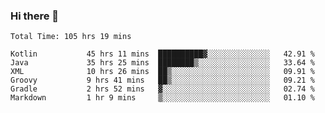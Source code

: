 ### Hi there 👋

<!--START_SECTION:waka-->

```text
Total Time: 105 hrs 19 mins

Kotlin           45 hrs 11 mins  ██████████▓░░░░░░░░░░░░░░   42.91 %
Java             35 hrs 25 mins  ████████▒░░░░░░░░░░░░░░░░   33.64 %
XML              10 hrs 26 mins  ██▒░░░░░░░░░░░░░░░░░░░░░░   09.91 %
Groovy           9 hrs 41 mins   ██▒░░░░░░░░░░░░░░░░░░░░░░   09.21 %
Gradle           2 hrs 52 mins   ▓░░░░░░░░░░░░░░░░░░░░░░░░   02.74 %
Markdown         1 hr 9 mins     ▒░░░░░░░░░░░░░░░░░░░░░░░░   01.10 %
```

<!--END_SECTION:waka-->

<!--
**AndroidLion48/AndroidLion48** is a ✨ _special_ ✨ repository because its `README.md` (this file) appears on your GitHub profile.

Here are some ideas to get you started:

- 🔭 I’m currently working on becoming a full time professional software developer for Android Mobile Applications
- 🌱 I’m currently learning Kotlin, Jetpack Compose, and Android Studio.
- 👯 I’m looking to collaborate on Mobile Applications
- 🤔 I’m looking for help with career advancement.
- 💬 Ask me about my journey in entering the Software Development Industry
- 📫 How to reach me: Here
- 😄 Pronouns: Him
- ⚡ Fun fact: Something
-->
